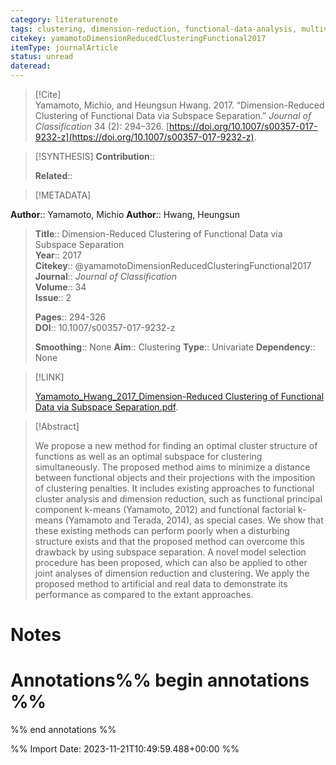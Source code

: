 ```yaml
---
category: literaturenote
tags: clustering, dimension-reduction, functional-data-analysis, multivariate-functional-data
citekey: yamamotoDimensionReducedClusteringFunctional2017
itemType: journalArticle
status: unread  
dateread:  
---
```


> [!Cite]  
> Yamamoto, Michio, and Heungsun Hwang. 2017. “Dimension-Reduced Clustering of Functional Data via Subspace Separation.” _Journal of Classification_ 34 (2): 294–326. [https://doi.org/10.1007/s00357-017-9232-z](https://doi.org/10.1007/s00357-017-9232-z).

> [!SYNTHESIS] 
>**Contribution**::
>
>**Related**:: 
>

> [!METADATA]  
>
**Author**:: Yamamoto, Michio
**Author**:: Hwang, Heungsun<br>
> **Title**:: Dimension-Reduced Clustering of Functional Data via Subspace Separation    
> **Year**:: 2017     
> **Citekey**:: @yamamotoDimensionReducedClusteringFunctional2017    
>**Journal**:: *Journal of Classification*    
>**Volume**:: 34    
>**Issue**:: 2     
>    
>    
>     
> **Pages**:: 294-326    
>**DOI**:: 10.1007/s00357-017-9232-z    
>
>**Smoothing**:: None
>**Aim**:: Clustering
>**Type**:: Univariate
>**Dependency**:: None

> [!LINK] 
>
> [Yamamoto_Hwang_2017_Dimension-Reduced Clustering of Functional Data via Subspace Separation.pdf](file:///Users/steven/Library/CloudStorage/GoogleDrive-steven.golovkine@ul.ie/My%20Drive/bibliography/Journal%20of%20Classification/2017/Yamamoto_Hwang_2017_Dimension-Reduced%20Clustering%20of%20Functional%20Data%20via%20Subspace%20Separation.pdf).

>[!Abstract]
>
>We propose a new method for finding an optimal cluster structure of functions as well as an optimal subspace for clustering simultaneously. The proposed method aims to minimize a distance between functional objects and their projections with the imposition of clustering penalties. It includes existing approaches to functional cluster analysis and dimension reduction, such as functional principal component k-means (Yamamoto, 2012) and functional factorial k-means (Yamamoto and Terada, 2014), as special cases. We show that these existing methods can perform poorly when a disturbing structure exists and that the proposed method can overcome this drawback by using subspace separation. A novel model selection procedure has been proposed, which can also be applied to other joint analyses of dimension reduction and clustering. We apply the proposed method to artificial and real data to demonstrate its performance as compared to the extant approaches.
>>


# Notes<br>
# Annotations%% begin annotations %%  
 
  
%% end annotations %%

%% Import Date: 2023-11-21T10:49:59.488+00:00 %%
